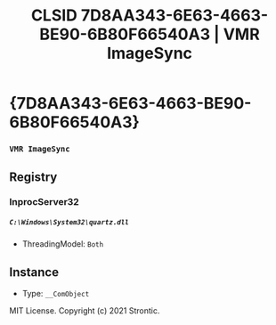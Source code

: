﻿---
title: "CLSID 7D8AA343-6E63-4663-BE90-6B80F66540A3 | VMR ImageSync"
excerpt: What is COM-Object CLSID 7D8AA343-6E63-4663-BE90-6B80F66540A3?
---

# {7D8AA343-6E63-4663-BE90-6B80F66540A3}

### `VMR ImageSync`

## Registry


### InprocServer32

##### `C:\Windows\System32\quartz.dll`
* ThreadingModel: `Both`

## Instance

* Type: `__ComObject`

MIT License. Copyright (c) 2021 Strontic.


